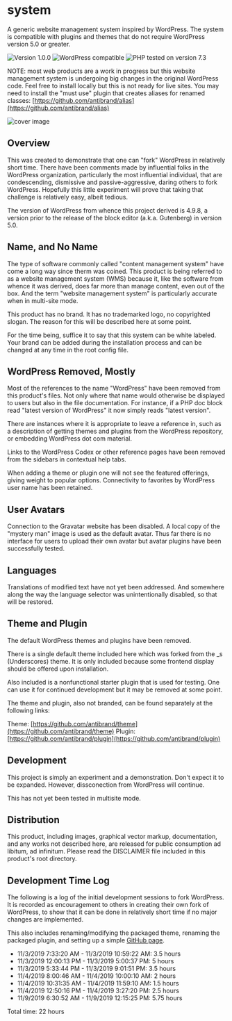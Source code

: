 # system

A generic website management system inspired by WordPress. The system is compatible with plugins and themes that do not require WordPress version 5.0 or greater.

![Version 1.0.0](https://img.shields.io/badge/Version-1.0.0-ffd000.svg?style=flat-square)
![WordPress compatible](https://img.shields.io/badge/WordPress-compatible-0073aa.svg?style=flat-square)
![PHP tested on version 7.3](https://img.shields.io/badge/PHP-Tested%207.3-8892bf.svg?style=flat-square)

NOTE: most web products are a work in progress but this website management system is undergoing big changes in the original WordPress code. Feel free to install locally but this is not ready for live sites. You may need to install the "must use" plugin that creates aliases for renamed classes: [https://github.com/antibrand/alias](https://github.com/antibrand/alias)

![cover image](https://raw.githubusercontent.com/antibrand/system/master/cover.jpg)

## Overview

This was created to demonstrate that one can "fork" WordPress in relatively short time. There have been comments made by influential folks in the WordPress organization, particularly the most influential individual, that are condescending, dismissive and passive-aggressive, daring others to fork WordPress. Hopefully this little experiment will prove that taking that challenge is relatively easy, albeit tedious.

The version of WordPress from whence this project derived is 4.9.8, a version prior to the release of the block editor (a.k.a. Gutenberg) in version 5.0.

## Name, and No Name

The type of software commonly called "content management system" have come a long way since therm was coined. This product is being referred to as a website management system (WMS) because it, like the software from whence it was derived, does far more than manage content, even out of the box. And the term "website management system" is particularly accurate when in multi-site mode.

This product has no brand. It has no trademarked logo, no copyrighted slogan. The reason for this will be described here at some point.

For the time being, suffice it to say that this system can be white labeled. Your brand can be added during the installation process and can be changed at any time in the root config file.

## WordPress Removed, Mostly

Most of the references to the name "WordPress" have been removed from this product's files. Not only where that name would otherwise be displayed to users but also in the file documentation. For instance, if a PHP doc block read "latest version of WordPress" it now simply reads "latest version".

There are instances where it is appropriate to leave a reference in, such as a description of getting themes and plugins from the WordPress repository, or embedding WordPress dot com material.

Links to the WordPress Codex or other reference pages have been removed from the sidebars in contextual help tabs.

When adding a theme or plugin one will not see the featured offerings, giving weight to popular options. Connectivity to favorites by WordPress user name has been retained.

## User Avatars

Connection to the Gravatar website has been disabled. A local copy of the "mystery man" image is used as the default avatar. Thus far there is no interface for users to upload their own avatar but avatar plugins have been successfully tested.

## Languages

Translations of modified text have not yet been addressed. And somewhere along the way the language selector was unintentionally disabled, so that will be restored.

## Theme and Plugin

The default WordPress themes and plugins have been removed.

There is a single default theme included here which was forked from the _s (Underscores) theme. It is only included because some frontend display should be offered upon installation.

Also included is a nonfunctional starter plugin that is used for testing. One can use it for continued development but it may be removed at some point.

The theme and plugin, also not branded, can be found separately at the following links:

Theme: [https://github.com/antibrand/theme](https://github.com/antibrand/theme)
Plugin: [https://github.com/antibrand/plugin](https://github.com/antibrand/plugin)

## Development

This project is simply an experiment and a demonstration. Don't expect it to be expanded. However, dissconection from WordPress will continue.

This has not yet been tested in multisite mode.

## Distribution

This product, including images, graphical vector markup, documentation, and any works not described here, are released for public consumption ad libitum, ad infinitum. Please read the DISCLAIMER file included in this product's root directory.

## Development Time Log

The following is a log of the initial development sessions to fork WordPress. It is recorded as encouragement to others in creating their own fork of WordPress, to show that it can be done in relatively short time if no major changes are implemented.

This also includes renaming/modifying the packaged theme, renaming the packaged plugin, and setting up a simple [GitHub page](https://antibrand.github.io/system/).

* 11/3/2019 7:33:20 AM - 11/3/2019 10:59:22 AM: 3.5 hours
* 11/3/2019 12:00:13 PM - 11/3/2019 5:00:37 PM: 5 hours
* 11/3/2019 5:33:44 PM - 11/3/2019 9:01:51 PM: 3.5 hours
* 11/4/2019 8:00:46 AM - 11/4/2019 10:00:10 AM: 2 hours
* 11/4/2019 10:31:35 AM - 11/4/2019 11:59:10 AM: 1.5 hours
* 11/4/2019 12:50:16 PM - 11/4/2019 3:27:20 PM: 2.5 hours
* 11/9/2019 6:30:52 AM - 11/9/2019 12:15:25 PM: 5.75 hours

Total time: 22 hours
